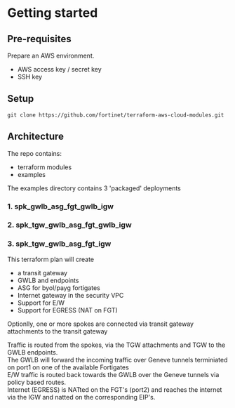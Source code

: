 # Getting started

## Pre-requisites
Prepare an AWS environment. 
- AWS access key / secret key
- SSH key

## Setup
```
git clone https://github.com/fortinet/terraform-aws-cloud-modules.git
```

## Architecture 
The repo contains:
- terraform modules
- examples

The examples directory contains 3 'packaged' deployments

### 1. spk_gwlb_asg_fgt_gwlb_igw
	
### 2. spk_tgw_gwlb_asg_fgt_gwlb_igw
	
### 3. spk_tgw_gwlb_asg_fgt_igw
This terraform plan will create 
- a transit gateway
- GWLB and endpoints
- ASG for byol/payg fortigates
- Internet gateway in the security VPC
- Support for E/W
- Support for EGRESS (NAT on FGT)

Optionlly, one or more spokes are connected via transit gateway attachments to the transit gateway

Traffic is routed from the spokes, via the TGW attachments and TGW to the GWLB endpoints.<br>
The GWLB will forward the incoming traffic over Geneve tunnels terminiated on port1 on one of the available Fortigates<br>
E/W traffic is routed back towards the GWLB over the Geneve tunnels via policy based routes.<br>
Internet (EGRESS) is NATted on the FGT's (port2) and reaches the internet via the IGW and natted on the corresponding EIP's.<br>
